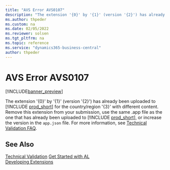 ```yaml
---
title: "AVS Error AVS0107"
description: "The extension '{0}' by '{1}' (version '{2}') has already been uploaded to Business Central for the country/region '{3}' with different content. Remove this extension from your submission, use the same .app file as the one that has already been uploaded to Business Central, or increase the version in the app.json."
ms.author: thpeder
ms.custom: na
ms.date: 02/05/2022
ms.reviewer: solsen
ms.tgt_pltfrm: na
ms.topic: reference
ms.service: "dynamics365-business-central"
author: thpeder
---
```


# AVS Error AVS0107

[!INCLUDE[banner_preview](../includes/banner_preview.md)]

The extension '{0}' by '{1}' (version '{2}') has already been uploaded to [!INCLUDE [prod_short](../includes/prod_short.md)] for the country/region '{3}' with different content. Remove this extension from your submission, use the same .app file as the one that has already been uploaded to [!INCLUDE [prod_short](../includes/prod_short.md)], or increase the version in the `app.json` file. For more information, see [Technical Validation FAQ](../devenv-checklist-submission-faq.md).

## See Also

[Technical Validation](../devenv-checklist-submission.md)
[Get Started with AL](../devenv-get-started.md)  
[Developing Extensions](../devenv-dev-overview.md)  